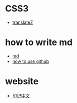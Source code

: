 # CSS3
* [translateZ](http://htmlpreview.github.io/?https://github.com/SweetyLv/sweety/blob/master/translateZ_kn.html)
# how to write md
* [md](http://www.cnblogs.com/liugang-vip/p/6337580.html)
* [how to use github](https://www.cnblogs.com/zhehan54/p/5528886.html)
# website
* [印记中文](https://docschina.org/)
